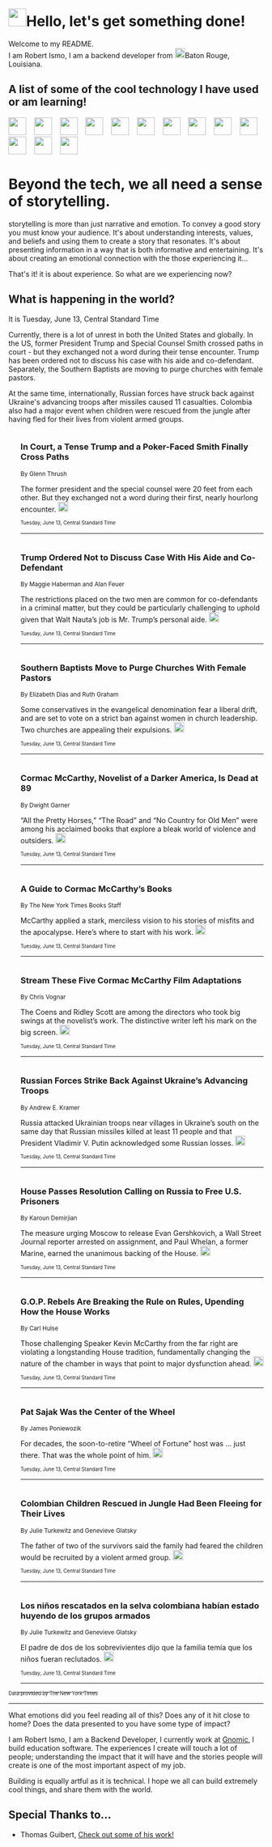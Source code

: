 <h1><img src="https://emojis.slackmojis.com/emojis/images/1643514375/3493/hot-coffee.gif?1643514375" width="35"/>Hello, let's get something done!</h1>

<p>Welcome to my README.<br/>
I am Robert Ismo, I am a backend developer from <img src="https://emojis.slackmojis.com/emojis/images/1638395689/50435/moulin_rouge.png?1638395689" width="20"/>Baton Rouge, Louisiana.</p>
<h2>A list of some of the cool technology I have used or am learning!</h2>
<p>
<img src="https://emojis.slackmojis.com/emojis/images/1643516091/21142/meow_bongotap.gif?1643516091" width="35" alt="">
<img src="https://img.shields.io/badge/Favorite%20Frontend%20Framework-SvelteKit-f83903" alt="">
<img src="https://img.shields.io/badge/Second%20Favorite-Vue-40b581" alt="">
<img src="https://img.shields.io/badge/Most%20Used%20Runtime-Nodejs-78b061" alt="">
<img src="https://emojis.slackmojis.com/emojis/images/1643517416/34482/fire.gif?1643517416" width="35" alt="">
<img src="https://img.shields.io/badge/Javascript%20But%20Better-Typescript-0078ca" alt="">
<img src="https://img.shields.io/badge/Favorite%20Language-Elixir-3e244d" alt="">
<img src="https://img.shields.io/badge/Containerize%20Everything-Docker-6ac9ef" alt="">
<img src="https://emojis.slackmojis.com/emojis/images/1643514596/5999/meow_party.gif?1643514596" width="35" alt="">
<img src="https://img.shields.io/badge/API%20Love%20Language-Graphql-de32a5" alt="">
<img src="https://img.shields.io/badge/Our%20Favorite%20Version%20Controller-Git-e94f33" alt="">
<img src="https://img.shields.io/badge/Favorite%20Database-Redis-d42d1d" alt="">
<img src="https://emojis.slackmojis.com/emojis/images/1643514559/5584/deployparrot.gif?1643514559" width="35" alt="">
<img src="https://img.shields.io/badge/Container%20Interstate-RabbitMQ-f66200" alt="">
<img src="https://img.shields.io/badge/Gotta%20Learn-Kubernetes-316adf" alt="">
<img src="https://img.shields.io/badge/Really%20Mature%20Now-WASM-654fef" alt="">
<img src="https://emojis.slackmojis.com/emojis/images/1666642497/61942/dance_vibe.gif?1666642497" width="35" alt="">
<img src="https://img.shields.io/badge/For%20My%20M1-ARM64-657d96" alt="">
<img src="https://img.shields.io/badge/Loving%20This%20So%20Much-TailwindCSS-17bcb5" alt="">
<img src="https://img.shields.io/badge/Cool%20Build%20Tool-Vite-f9cb24" alt="">
<img src="https://emojis.slackmojis.com/emojis/images/1669231376/62819/working-on-it.gif?1669231376" width="35" alt="">
<img src="https://img.shields.io/badge/Fun%20and%20Easy%20Database-MongoDB-5f8c49" alt="">
<img src="https://img.shields.io/badge/JS%20Life%20Support-NPM-c73737" alt="">
<img src="https://img.shields.io/badge/I%20Liked%20It-DynamoDB-0073b9" alt="">
<img src="https://emojis.slackmojis.com/emojis/images/1643514045/46/question.gif?1643514045" width="35" alt="">
<img src="https://img.shields.io/badge/cool-React-60d6f9" alt="">
<img src="https://img.shields.io/badge/Future%20Big%20Project-Lambda-f37e00" alt="">
<img src="https://img.shields.io/badge/NPM%20But%20Better-PNPM-f1aa07" alt="">
<img src="https://emojis.slackmojis.com/emojis/images/1643514943/9662/fbwow.gif?1643514943" width="35" alt="">
<img src="https://img.shields.io/badge/First%20Language-C-662079" alt="">
<img src="https://img.shields.io/badge/Where%20I%20Deploy%20Frontend-Vercel-000000" alt="">
<img src="https://img.shields.io/badge/Who%20Does%20not%20Want%20an%20App-Swift-f9492a" alt="">
<img src="https://emojis.slackmojis.com/emojis/images/1643514058/151/javascript.png?1643514058" width="35" alt="">
<img src="https://img.shields.io/badge/cool-Python-fbd542" alt="">
<img src="https://img.shields.io/badge/Favorite%20Something-Stripe-656cdc" alt="">
<img src="https://img.shields.io/badge/Of%20Course-HTML5-ed6327" alt="">
<img src="https://emojis.slackmojis.com/emojis/images/1660415405/60731/bomb.gif?1660415405" width="35" alt="">
<img src="https://img.shields.io/badge/hate-CSS-2964ec" alt="">
<img src="https://img.shields.io/badge/Learning-CircleCI-141215" alt="">
<img src="https://img.shields.io/badge/Learning-Rust-fbbb3b" alt="">
<img src="https://emojis.slackmojis.com/emojis/images/1660415397/60712/writing-hand.gif?1660415397" width="35" alt="">
<img src="https://img.shields.io/badge/Dev%20Browser%20of%20Choice-Firefox-cc4e26" alt="">
<img src="https://img.shields.io/badge/Recoverying%20From%20Windows-UNIX-1781e3" alt="">
<img src="https://img.shields.io/badge/LOVE-LogSeq-90c1c2" alt="">
<img src="https://emojis.slackmojis.com/emojis/images/1643514066/223/kirby.gif?1643514066" width="35" alt="">
<img src="https://img.shields.io/badge/Daily%20Driver-MacOS-e6e6e8" alt="">
<img src="https://img.shields.io/badge/Git%20Server-Github-000000" alt="">
<img src="https://img.shields.io/badge/enjoyable-EC2-f17428" alt="">
<img src="https://emojis.slackmojis.com/emojis/images/1643514239/2069/excited.gif?1643514239" width="35" alt="">
</p>
<h1>Beyond the tech, we all need a sense of storytelling.</h1>
<p>storytelling is more than just narrative and emotion. To convey a good story you must know your audience. It's about understanding interests, values, and beliefs and using them to create a story that resonates. It's about presenting information in a way that is both informative and entertaining. It's about creating an emotional connection with the those experiencing it...</p>
<p>That's it! it is about experience. So what are we experiencing now?</p>
<h2>What is happening in the world?</h2>
<p>It is Tuesday, June 13, Central Standard Time</p>
<p>
Currently, there is a lot of unrest in both the United States and globally. In the US, former President Trump and Special Counsel Smith crossed paths in court - but they exchanged not a word during their tense encounter. Trump has been ordered not to discuss his case with his aide and co-defendant. Separately, the Southern Baptists are moving to purge churches with female pastors.

At the same time, internationally, Russian forces have struck back against Ukraine&#39;s advancing troops after missiles caused 11 casualties. Colombia also had a major event when children were rescued from the jungle after having fled for their lives from violent armed groups.</p>
<ol>
<img src="https://img.shields.io/badge/-us-blue" alt="">
<h3>In Court, a Tense Trump and a Poker-Faced Smith Finally Cross Paths</h3>
<sub>By Glenn Thrush</sub>
<p>The former president and the special counsel were 20 feet from each other. But they exchanged not a word during their first, nearly hourlong encounter.  <a href="https://nyti.ms/43ZiGEi"><img src="https://developer.nytimes.com/files/poweredby_nytimes_30b.png?v=1583354208352" height="20"></a></p>
<sub><sub>Tuesday, June 13, Central Standard Time</sub></sub>
<hr/>
<img src="https://img.shields.io/badge/-us-blue" alt="">
<h3>Trump Ordered Not to Discuss Case With His Aide and Co-Defendant</h3>
<sub>By Maggie Haberman and Alan Feuer</sub>
<p>The restrictions placed on the two men are common for co-defendants in a criminal matter, but they could be particularly challenging to uphold given that Walt Nauta’s job is Mr. Trump’s personal aide.  <a href="https://nyti.ms/3NtJZkI"><img src="https://developer.nytimes.com/files/poweredby_nytimes_30b.png?v=1583354208352" height="20"></a></p>
<sub><sub>Tuesday, June 13, Central Standard Time</sub></sub>
<hr/>
<img src="https://img.shields.io/badge/-us-blue" alt="">
<h3>Southern Baptists Move to Purge Churches With Female Pastors</h3>
<sub>By Elizabeth Dias and Ruth Graham</sub>
<p>Some conservatives in the evangelical denomination fear a liberal drift, and are set to vote on a strict ban against women in church leadership. Two churches are appealing their expulsions.  <a href="https://nyti.ms/3JyPJYr"><img src="https://developer.nytimes.com/files/poweredby_nytimes_30b.png?v=1583354208352" height="20"></a></p>
<sub><sub>Tuesday, June 13, Central Standard Time</sub></sub>
<hr/>
<img src="https://img.shields.io/badge/-books-blue" alt="">
<h3>Cormac McCarthy, Novelist of a Darker America, Is Dead at 89</h3>
<sub>By Dwight Garner</sub>
<p>“All the Pretty Horses,” “The Road” and “No Country for Old Men” were among his acclaimed books that explore a bleak world of violence and outsiders.  <a href="https://nyti.ms/3NcMtmy"><img src="https://developer.nytimes.com/files/poweredby_nytimes_30b.png?v=1583354208352" height="20"></a></p>
<sub><sub>Tuesday, June 13, Central Standard Time</sub></sub>
<hr/>
<img src="https://img.shields.io/badge/-books-blue" alt="">
<h3>A Guide to Cormac McCarthy’s Books</h3>
<sub>By The New York Times Books Staff</sub>
<p>McCarthy applied a stark, merciless vision to his stories of misfits and the apocalypse. Here’s where to start with his work.  <a href="https://nyti.ms/3qJjnDB"><img src="https://developer.nytimes.com/files/poweredby_nytimes_30b.png?v=1583354208352" height="20"></a></p>
<sub><sub>Tuesday, June 13, Central Standard Time</sub></sub>
<hr/>
<img src="https://img.shields.io/badge/-movies-blue" alt="">
<h3>Stream These Five Cormac McCarthy Film Adaptations</h3>
<sub>By Chris Vognar</sub>
<p>The Coens and Ridley Scott are among the directors who took big swings at the novelist’s work. The distinctive writer left his mark on the big screen.  <a href="https://nyti.ms/42Cw7JA"><img src="https://developer.nytimes.com/files/poweredby_nytimes_30b.png?v=1583354208352" height="20"></a></p>
<sub><sub>Tuesday, June 13, Central Standard Time</sub></sub>
<hr/>
<img src="https://img.shields.io/badge/-world-blue" alt="">
<h3>Russian Forces Strike Back Against Ukraine’s Advancing Troops</h3>
<sub>By Andrew E. Kramer</sub>
<p>Russia attacked Ukrainian troops near villages in Ukraine’s south on the same day that Russian missiles killed at least 11 people and that President Vladimir V. Putin acknowledged some Russian losses.  <a href="https://nyti.ms/3N3Q3z3"><img src="https://developer.nytimes.com/files/poweredby_nytimes_30b.png?v=1583354208352" height="20"></a></p>
<sub><sub>Tuesday, June 13, Central Standard Time</sub></sub>
<hr/>
<img src="https://img.shields.io/badge/-us-blue" alt="">
<h3>House Passes Resolution Calling on Russia to Free U.S. Prisoners</h3>
<sub>By Karoun Demirjian</sub>
<p>The measure urging Moscow to release Evan Gershkovich, a Wall Street Journal reporter arrested on assignment, and Paul Whelan, a former Marine, earned the unanimous backing of the House.  <a href="https://nyti.ms/3N93pKz"><img src="https://developer.nytimes.com/files/poweredby_nytimes_30b.png?v=1583354208352" height="20"></a></p>
<sub><sub>Tuesday, June 13, Central Standard Time</sub></sub>
<hr/>
<img src="https://img.shields.io/badge/-us-blue" alt="">
<h3>G.O.P. Rebels Are Breaking the Rule on Rules, Upending How the House Works</h3>
<sub>By Carl Hulse</sub>
<p>Those challenging Speaker Kevin McCarthy from the far right are violating a longstanding House tradition, fundamentally changing the nature of the chamber in ways that point to major dysfunction ahead.  <a href="https://nyti.ms/3NriAjo"><img src="https://developer.nytimes.com/files/poweredby_nytimes_30b.png?v=1583354208352" height="20"></a></p>
<sub><sub>Tuesday, June 13, Central Standard Time</sub></sub>
<hr/>
<img src="https://img.shields.io/badge/-arts-blue" alt="">
<h3>Pat Sajak Was the Center of the Wheel</h3>
<sub>By James Poniewozik</sub>
<p>For decades, the soon-to-retire “Wheel of Fortune” host was … just there. That was the whole point of him.  <a href="https://nyti.ms/43UKcTI"><img src="https://developer.nytimes.com/files/poweredby_nytimes_30b.png?v=1583354208352" height="20"></a></p>
<sub><sub>Tuesday, June 13, Central Standard Time</sub></sub>
<hr/>
<img src="https://img.shields.io/badge/-world-blue" alt="">
<h3>Colombian Children Rescued in Jungle Had Been Fleeing for Their Lives</h3>
<sub>By Julie Turkewitz and Genevieve Glatsky</sub>
<p>The father of two of the survivors said the family had feared the children would be recruited by a violent armed group.  <a href="https://nyti.ms/43B8bHJ"><img src="https://developer.nytimes.com/files/poweredby_nytimes_30b.png?v=1583354208352" height="20"></a></p>
<sub><sub>Tuesday, June 13, Central Standard Time</sub></sub>
<hr/>
<img src="https://img.shields.io/badge/-espanol-blue" alt="">
<h3>Los niños rescatados en la selva colombiana habían estado huyendo de los grupos armados</h3>
<sub>By Julie Turkewitz and Genevieve Glatsky</sub>
<p>El padre de dos de los sobrevivientes dijo que la familia temía que los niños fueran reclutados.  <a href="https://nyti.ms/3CuXYAJ"><img src="https://developer.nytimes.com/files/poweredby_nytimes_30b.png?v=1583354208352" height="20"></a></p>
<sub><sub>Tuesday, June 13, Central Standard Time</sub></sub>
<hr/>
</ol>
<a href="https://developer.nytimes.com"><sub><sub>Data provided by The New York Times</sub></sub></a>
<hr/>
<p>What emotions did you feel reading all of this? Does any of it hit close to home? Does the data presented to you have some type of impact?</p>
<p>I am Robert Ismo, I am a Backend Developer, I currently work at <a href="https://gnomic.education/">Gnomic</a>, I build education software. The experiences I create will touch a lot of people; understanding the impact that it will have and the stories people will create is one of the most important aspect of my job.</p>
<p>Building is equally artful as it is technical. I hope we all can build extremely cool things, and share them with the world.</p>
<h2>Special Thanks to...</h2>
<ul>
<li>Thomas Guibert, <a href="https://github.com/thmsgbrt/thmsgbrt">Check out some of his work!</a></li>
</ul>